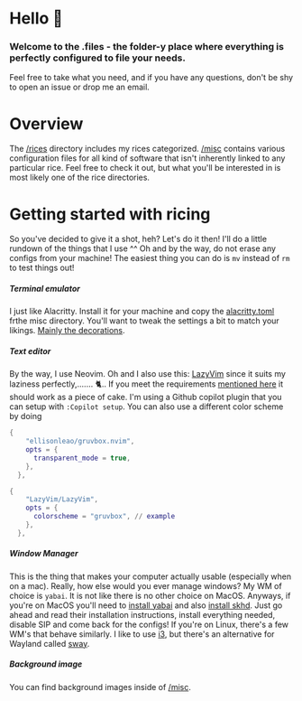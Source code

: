 # Hello :wave:

### Welcome to the .files - the folder-y place where everything is perfectly configured to file your needs.

Feel free to take what you need, and if you have any questions, don't be shy to open an issue or drop me an email.

# Overview

The [/rices](https://github.com/ZirixCZ/dotfiles/tree/main/rices) directory includes my rices categorized. [/misc](https://github.com/ZirixCZ/dotfiles/tree/main/misc) contains various configuration files for all kind of software that isn't inherently linked to any particular rice. Feel free to check it out, but what you'll be interested in is most likely one of the rice directories.

# Getting started with ricing

So you've decided to give it a shot, heh? Let's do it then! I'll do a little rundown of the things that I use ^^ Oh and by the way, do not erase any configs from your machine! The easiest thing you can do is `mv` instead of `rm` to test things out!

##### Terminal emulator

I just like Alacritty. Install it for your machine and copy the [alacritty.toml](https://github.com/ZirixCZ/dotfiles/blob/main/misc/alacritty/alacritty.toml) frthe misc directory. You'll want to tweak the settings a bit to match your likings. [Mainly the decorations](https://alacritty.org/config-alacritty.html).

##### Text editor

By the way, I use Neovim. Oh and I also use this: [LazyVim](https://www.lazyvim.org/) since it suits my laziness perfectly,....... 🐈.. If you meet the requirements [mentioned here](https://www.lazyvim.org/#%EF%B8%8F-requirements) it should work as a piece of cake. I'm using a Github copilot plugin that you can setup with `:Copilot setup`. You can also use a different color scheme by doing

```lua
{
    "ellisonleao/gruvbox.nvim",
    opts = {
      transparent_mode = true,
    },
  },

{
    "LazyVim/LazyVim",
    opts = {
      colorscheme = "gruvbox", // example
    },
  },
```

##### Window Manager

This is the thing that makes your computer actually usable (especially when on a mac). Really, how else would you ever manage windows? My WM of choice is `yabai`. It is not like there is no other choice on MacOS. Anyways, if you're on MacOS you'll need to [install yabai](<https://github.com/koekeishiya/yabai/wiki/Installing-yabai-(latest-release)>) and also [install skhd](https://github.com/koekeishiya/skhd). Just go ahead and read their installation instructions, install everything needed, disable SIP and come back for the configs!
If you're on Linux, there's a few WM's that behave similarly. I like to use [i3](https://i3wm.org/docs/), but there's an alternative for Wayland called [sway](https://swaywm.org/).

##### Background image

You can find background images inside of [/misc](https://github.com/ZirixCZ/dotfiles/tree/main/misc).
